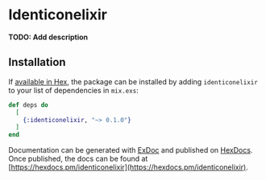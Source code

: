 # Identiconelixir

**TODO: Add description**

## Installation

If [available in Hex](https://hex.pm/docs/publish), the package can be installed
by adding `identiconelixir` to your list of dependencies in `mix.exs`:

```elixir
def deps do
  [
    {:identiconelixir, "~> 0.1.0"}
  ]
end
```

Documentation can be generated with [ExDoc](https://github.com/elixir-lang/ex_doc)
and published on [HexDocs](https://hexdocs.pm). Once published, the docs can
be found at [https://hexdocs.pm/identiconelixir](https://hexdocs.pm/identiconelixir).

